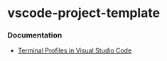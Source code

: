 vscode-project-template
=======================
### Documentation
- [Terminal Profiles in Visual Studio Code](https://code.visualstudio.com/docs/terminal/profiles)
